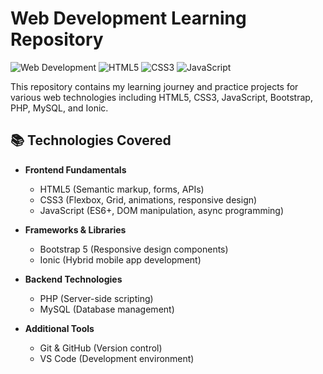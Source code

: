# Web Development Learning Repository

![Web Development](https://img.shields.io/badge/Web-Development-blue) 
![HTML5](https://img.shields.io/badge/HTML5-E34F26?logo=html5&logoColor=white)
![CSS3](https://img.shields.io/badge/CSS3-1572B6?logo=css3&logoColor=white)
![JavaScript](https://img.shields.io/badge/JavaScript-F7DF1E?logo=javascript&logoColor=black)

This repository contains my learning journey and practice projects for various web technologies including HTML5, CSS3, JavaScript, Bootstrap, PHP, MySQL, and Ionic.

## 📚 Technologies Covered

- **Frontend Fundamentals**
  - HTML5 (Semantic markup, forms, APIs)
  - CSS3 (Flexbox, Grid, animations, responsive design)
  - JavaScript (ES6+, DOM manipulation, async programming)

- **Frameworks & Libraries**
  - Bootstrap 5 (Responsive design components)
  - Ionic (Hybrid mobile app development)

- **Backend Technologies**
  - PHP (Server-side scripting)
  - MySQL (Database management)

- **Additional Tools**
  - Git & GitHub (Version control)
  - VS Code (Development environment)
